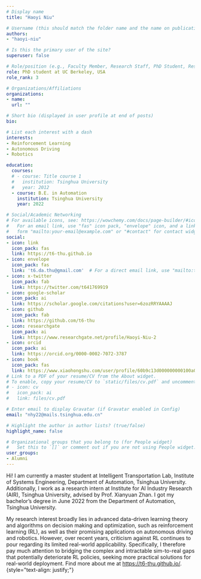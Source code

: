 ```yaml
---
# Display name
title: "Haoyi Niu"

# Username (this should match the folder name and the name on publications)
authors:
- "haoyi-niu"

# Is this the primary user of the site?
superuser: false

# Role/position (e.g., Faculty Member, Research Staff, PhD Student, Research Intern)
role: PhD student at UC Berkeley, USA
role_rank: 3

# Organizations/Affiliations
organizations:
- name: 
  url: ""

# Short bio (displayed in user profile at end of posts)
bio: 

# List each interest with a dash
interests:
- Reinforcement Learning
- Autonomous Driving
- Robotics

education:
  courses:
  # - course: Title course 1
  #   institution: Tsinghua University
  #   year: 2012
  - course: B.E. in Automation
    institution: Tsinghua University
    year: 2022

# Social/Academic Networking
# For available icons, see: https://wowchemy.com/docs/page-builder/#icons
#   For an email link, use "fas" icon pack, "envelope" icon, and a link in the
#   form "mailto:your-email@example.com" or "#contact" for contact widget.
social:
- icon: link
  icon_pack: fas
  link: https://t6-thu.github.io
- icon: envelope
  icon_pack: fas
  link: 't6.da.thu@gmail.com'  # For a direct email link, use "mailto:test@example.org".
- icon: x-twitter
  icon_pack: fab
  link: https://twitter.com/t641769919
- icon: google-scholar
  icon_pack: ai
  link: https://scholar.google.com/citations?user=6zozRRYAAAAJ
- icon: github
  icon_pack: fab
  link: https://github.com/t6-thu
- icon: researchgate
  icon_pack: ai
  link: https://www.researchgate.net/profile/Haoyi-Niu-2
- icon: orcid
  icon_pack: ai
  link: https://orcid.org/0000-0002-7072-3787
- icon: book
  icon_pack: fas
  link: https://www.xiaohongshu.com/user/profile/60b9c13d000000000100a000?xsec_token=YB-52kCnQg6J-YX9gYU1j3xtLTs2eFrUy3Rednq5n96aU%3D&xsec_source=app_share&xhsshare=CopyLink&appuid=60b9c13d000000000100a000&apptime=1740485093&share_id=939a0f2b7dc14f2693c80145464eada7&share_channel=copy_link  # 你的个人网站链接
# Link to a PDF of your resume/CV from the About widget.
# To enable, copy your resume/CV to `static/files/cv.pdf` and uncomment the lines below.
# - icon: cv
#   icon_pack: ai
#   link: files/cv.pdf

# Enter email to display Gravatar (if Gravatar enabled in Config)
email: "nhy22@mails.tsinghua.edu.cn"

# Highlight the author in author lists? (true/false)
highlight_name: false

# Organizational groups that you belong to (for People widget)
#   Set this to `[]` or comment out if you are not using People widget.
user_groups:
- Alumni
---
```


Hi! I am currently a master student at Intelligent Transportation Lab, Institute of Systems Engineering, Department of Automation, Tsinghua University. Additionally, I work as a research intern at Institute for AI Industry Research (AIR), Tsinghua University, advised by Prof. Xianyuan Zhan. I got my bachelor’s degree in June 2022 from the Department of Automation, Tsinghua University. 

My research interest broadly lies in advanced data-driven learning theory and algorithms on decision making and optimization, such as reinforcement learning (RL), as well as their promising applications on autonomous driving and robotics. However, over recent years, criticism against RL continues to pour regarding its limited real-world applicability. Specifically, I therefore pay much attention to bridging the complex and intractable sim-to-real gaps that potentially deteriorate RL policies, seeking more practical solutions for real-world deployment. Find more about me at https://t6-thu.github.io/.
{style="text-align: justify;"}

